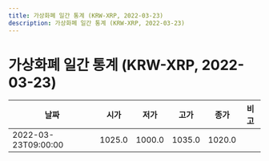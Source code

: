 ```yaml
---
title: 가상화폐 일간 통계 (KRW-XRP, 2022-03-23)
description: 가상화폐 일간 통계 (KRW-XRP, 2022-03-23)
---
```


가상화폐 일간 통계 (KRW-XRP, 2022-03-23)
===

|날짜|시가|저가|고가|종가|비고|
|--|--|--|--|--|--|
|2022-03-23T09:00:00|1025.0|1000.0|1035.0|1020.0|    |
